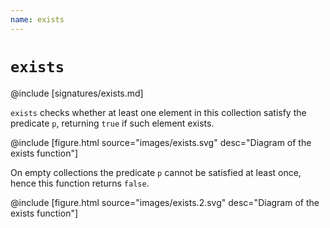 ```yaml
---
name: exists
---
```


# `exists`

@include [signatures/exists.md]

`exists` checks whether at least one element in this collection satisfy the predicate `p`, returning `true` if such element exists.

@include [figure.html source="images/exists.svg" desc="Diagram of the exists function"]

On empty collections the predicate `p` cannot be satisfied at least once, hence this function returns `false`.

@include [figure.html source="images/exists.2.svg" desc="Diagram of the exists function"]
